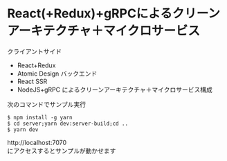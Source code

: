 # React(+Redux)+gRPCによるクリーンアーキテクチャ＋マイクロサービス

クライアントサイド
- React+Redux
- Atomic Design
バックエンド
- React SSR
- NodeJS+gRPC 
によるクリーンアーキテクチャ＋マイクロサービス構成

次のコマンドでサンプル実行  

```
$ npm install -g yarn
$ cd server;yarn dev:server-build;cd ..
$ yarn dev
```

http://localhost:7070  
にアクセスするとサンプルが動かせます